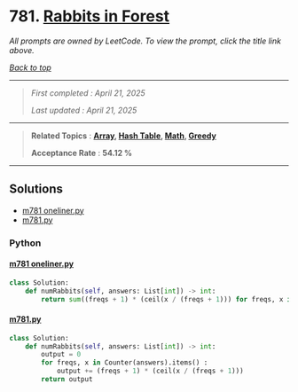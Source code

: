 # 781. [Rabbits in Forest](<https://leetcode.com/problems/rabbits-in-forest>)

*All prompts are owned by LeetCode. To view the prompt, click the title link above.*

*[Back to top](<../README.md>)*

------

> *First completed : April 21, 2025*
>
> *Last updated : April 21, 2025*

------

> **Related Topics** : **[Array](<by_topic/Array.md>), [Hash Table](<by_topic/Hash Table.md>), [Math](<by_topic/Math.md>), [Greedy](<by_topic/Greedy.md>)**
>
> **Acceptance Rate** : **54.12 %**

------

## Solutions

- [m781 oneliner.py](<../my-submissions/m781 oneliner.py>)
- [m781.py](<../my-submissions/m781.py>)
### Python
#### [m781 oneliner.py](<../my-submissions/m781 oneliner.py>)
```Python
class Solution:
    def numRabbits(self, answers: List[int]) -> int:
        return sum((freqs + 1) * (ceil(x / (freqs + 1))) for freqs, x in Counter(answers).items())

```

#### [m781.py](<../my-submissions/m781.py>)
```Python
class Solution:
    def numRabbits(self, answers: List[int]) -> int:
        output = 0
        for freqs, x in Counter(answers).items() :
            output += (freqs + 1) * (ceil(x / (freqs + 1)))
        return output
```

